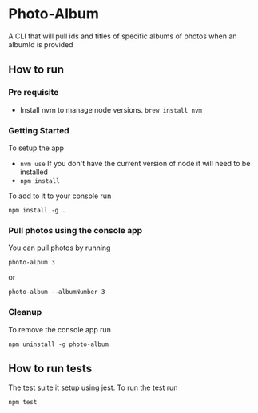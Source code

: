 # Photo-Album
A CLI that will pull ids and titles of specific albums of photos when an albumId is provided

## How to run

### Pre requisite
- Install nvm to manage node versions.  `brew install nvm`

### Getting Started
To setup the app
- `nvm use`    If you don't have the current version of node it will need to be installed
- `npm install`

To add to it to your console run

`npm install -g .`

### Pull photos using the console app
You can pull photos by running

`photo-album 3`

or

`photo-album --albumNumber 3`

### Cleanup 
To remove the console app run 

`npm uninstall -g photo-album`

## How to run tests
The test suite it setup using jest.  To run the test run

`npm test`